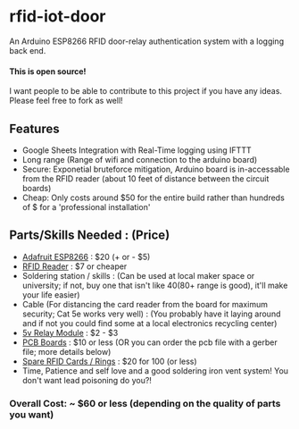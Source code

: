 # rfid-iot-door
An Arduino ESP8266 RFID door-relay authentication system with a logging back end.

#### This is open source!
I want people to be able to contribute to this project if you have any ideas. Please feel free to fork as well!

## Features
- Google Sheets Integration with Real-Time logging using IFTTT
- Long range (Range of wifi and connection to the arduino board)
- Secure: Exponetial bruteforce mitigation, Arduino board is in-accessable from the RFID reader (about 10 feet of distance between the circuit boards)
- Cheap: Only costs around $50 for the entire build rather than hundreds of $ for a 'professional installation'

## Parts/Skills Needed : (Price)
- [Adafruit ESP8266](https://www.adafruit.com/product/2821) : $20 (+ or - $5)
- [RFID Reader](https://www.amazon.com/SunFounder-Mifare-Reader-Arduino-Raspberry/dp/B07KGBJ9VG/) : $7 or cheaper
- Soldering station / skills : (Can be used at local maker space or university; if not, buy one that isn't like $40 ($80+ range is good), it'll make your life easier)
- Cable (For distancing the card reader from the board for maximum security; Cat 5e works very well) : (You probably have it laying around and if not you could find some at a local electronics recycling center)
- [5v Relay Module](https://www.microcenter.com/product/617949/inland-single-5v-relay-module-for-arduino) : $2 - $3
- [PCB Boards](https://www.amazon.com/ELEGOO-Prototype-Soldering-Compatible-Arduino/dp/B072Z7Y19F) : $10 or less (OR you can order the pcb file with a gerber file; more details below)
- [Spare RFID Cards / Rings](https://www.amazon.com/ETEKJOY-13-56MHz-Proximity-Electronic-Compatible/dp/B0897KHNHV) : $20 for 100 (or less)
- Time, Patience and self love and a good soldering iron vent system! You don't want lead poisoning do you?!

### Overall Cost: ~ $60 or less (depending on the quality of parts you want)

